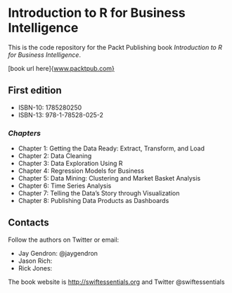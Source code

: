 # Introduction to R for Business Intelligence
This is the code repository for the Packt Publishing book _Introduction to R for Business Intelligence_.

[book url here]{www.packtpub.com}

## First edition
* ISBN-10: 1785280250
* ISBN-13: 978-1-78528-025-2
 
### _Chapters_

* Chapter 1: Getting the Data Ready: Extract, Transform, and Load
* Chapter 2: Data Cleaning
* Chapter 3: Data Exploration Using R
* Chapter 4: Regression Models for Business
* Chapter 5: Data Mining: Clustering and Market Basket Analysis
* Chapter 6: Time Series Analysis
* Chapter 7: Telling the Data’s Story through Visualization
* Chapter 8: Publishing Data Products as Dashboards

## Contacts

Follow the authors on Twitter or email:
* Jay Gendron: @jaygendron
* Jason Rich:
* Rick Jones: 

The book website is http://swiftessentials.org and Twitter @swiftessentials

